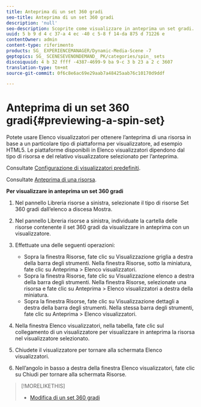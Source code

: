 ```yaml
---
title: Anteprima di un set 360 gradi
seo-title: Anteprima di un set 360 gradi
description: 'null'
seo-description: Scoprite come visualizzare in anteprima un set gradi.
uuid: 5 b 9 d 4 c 37-a 4 ec -40 c 5-8 f 14-da 875 d 71226 e
contentOwner: admin
content-type: riferimento
products: SG_ EXPERIENCEMANAGER/Dynamic-Media-Scene -7
geptopics: SG_ SCENESEVENONDEMAND_ PK/categories/spin_ sets
discoiquuid: 4 b 32 ffff -4387-4699-9 ba 9-c 3 b 23 a 2 c 3607
translation-type: tm+mt
source-git-commit: 0f6c8e6ac69e29aab7a48425aab76c10170d9ddf

---
```



# Anteprima di un set 360 gradi{#previewing-a-spin-set}

Potete usare Elenco visualizzatori per ottenere l’anteprima di una risorsa in base a un particolare tipo di piattaforma per visualizzatore, ad esempio HTML5. Le piattaforme disponibili in Elenco visualizzatori dipendono dal tipo di risorsa e del relativo visualizzatore selezionato per l’anteprima.

Consultate [Configurazione di visualizzatori predefiniti](application-setup.md#configuring_default_viewers).

Consultate [Anteprima di una risorsa](previewing-asset.md#previewing_an_asset).

**Per visualizzare in anteprima un set 360 gradi**

1. Nel pannello Libreria risorse a sinistra, selezionate il tipo di risorse Set 360 gradi dall’elenco a discesa Mostra.
1. Nel pannello Libreria risorse a sinistra, individuate la cartella delle risorse contenente il set 360 gradi da visualizzare in anteprima con un visualizzatore.
1. Effettuate una delle seguenti operazioni:

   * Sopra la finestra Risorse, fate clic su Visualizzazione griglia a destra della barra degli strumenti. Nella finestra Risorse, sotto la miniatura, fate clic su Anteprima &gt; Elenco visualizzatori.
   * Sopra la finestra Risorse, fate clic su Visualizzazione elenco a destra della barra degli strumenti. Nella finestra Risorse, selezionate una risorsa e fate clic su Anteprima &gt; Elenco visualizzatori a destra della miniatura.
   * Sopra la finestra Risorse, fate clic su Visualizzazione dettagli a destra della barra degli strumenti. Nella stessa barra degli strumenti, fate clic su Anteprima &gt; Elenco visualizzatori.

1. Nella finestra Elenco visualizzatori, nella tabella, fate clic sul collegamento di un visualizzatore per visualizzare in anteprima la risorsa nel visualizzatore selezionato.
1. Chiudete il visualizzatore per tornare alla schermata Elenco visualizzatori.
1. Nell’angolo in basso a destra della finestra Elenco visualizzatori, fate clic su Chiudi per tornare alla schermata Risorse.

>[!MORELIKETHIS]
>
>* [Modifica di un set 360 gradi](creating-spin-set.md#editing-a-spin-set)

